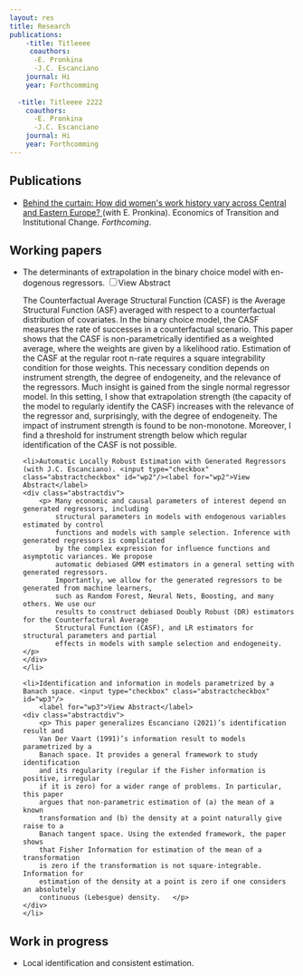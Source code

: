 ```yaml
---
layout: res
title: Research
publications:
    -title: Titleeee
     coauthors: 
      -E. Pronkina
      -J.C. Escanciano
    journal: Hi
    year: Forthcomming
   
  -title: Titleeee 2222
    coauthors: 
      -E. Pronkina
      -J.C. Escanciano
    journal: Hi
    year: Forthcomming
---
```


## Publications
* [Behind the curtain: How did women's work history vary across Central and Eastern Europe?
](https://doi.org/10.1111/ecot.12345) (with E. Pronkina). Economics of Transition and Institutional Change. *Forthcoming*.


## Working papers
<ul>
    <li> The determinants of extrapolation in the binary choice model with en-
dogenous regressors. <input type="checkbox" class="abstractcheckbox" id="wp1"/><label for="wp1">View Abstract</label>
    <div class="abstractdiv">
        <p> The Counterfactual Average Structural Function (CASF) is the Average Structural
            Function (ASF) averaged with respect to a counterfactual distribution of covariates.
            In the binary choice model, the CASF measures the rate of successes in a counterfactual
            scenario. This paper shows that the CASF is non-parametrically identified
            as a weighted average, where the weights are given by a likelihood ratio. Estimation
            of the CASF at the regular root n-rate requires a square integrability condition for
            those weights. This necessary condition depends on instrument strength, the degree
            of endogeneity, and the relevance of the regressors. Much insight is gained from the
            single normal regressor model. In this setting, I show that extrapolation strength
            (the capacity of the model to regularly identify the CASF) increases with the relevance 
            of the regressor and, surprisingly, with the degree of endogeneity. The impact
            of instrument strength is found to be non-monotone. Moreover, I find a threshold for
            instrument strength below which regular identification of the CASF is not possible. </p>
    </div>
    </li>
    
    <li>Automatic Locally Robust Estimation with Generated Regressors (with J.C. Escanciano). <input type="checkbox" class="abstractcheckbox" id="wp2"/><label for="wp2">View Abstract</label>
    <div class="abstractdiv">
        <p> Many economic and causal parameters of interest depend on generated regressors, including
            structural parameters in models with endogenous variables estimated by control
            functions and models with sample selection. Inference with generated regressors is complicated
            by the complex expression for influence functions and asymptotic variances. We propose
            automatic debiased GMM estimators in a general setting with generated regressors. 
            Importantly, we allow for the generated regressors to be generated from machine learners,
            such as Random Forest, Neural Nets, Boosting, and many others. We use our
            results to construct debiased Doubly Robust (DR) estimators for the Counterfactural Average
            Structural Function (CASF), and LR estimators for structural parameters and partial
            effects in models with sample selection and endogeneity. </p>
    </div>
    </li> 
    
    <li>Identification and information in models parametrized by a Banach space. <input type="checkbox" class="abstractcheckbox" id="wp3"/>
        <label for="wp3">View Abstract</label>
    <div class="abstractdiv">
        <p> This paper generalizes Escanciano (2021)’s identification result and
        Van Der Vaart (1991)’s information result to models parametrized by a
        Banach space. It provides a general framework to study identification
        and its regularity (regular if the Fisher information is positive, irregular
        if it is zero) for a wider range of problems. In particular, this paper
        argues that non-parametric estimation of (a) the mean of a known
        transformation and (b) the density at a point naturally give raise to a
        Banach tangent space. Using the extended framework, the paper shows
        that Fisher Information for estimation of the mean of a transformation
        is zero if the transformation is not square-integrable. Information for
        estimation of the density at a point is zero if one considers an absolutely
        continuous (Lebesgue) density.   </p>
    </div>
    </li> 
</ul>   

## Work in progress
* Local identification and consistent estimation.
